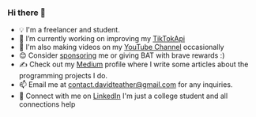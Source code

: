 ### Hi there 👋
- 💡 I'm a freelancer and student.
- 🔭 I’m currently working on improving my [TikTokApi](https://github.com/davidteather/TikTok-Api)
- 🎥 I'm also making videos on my [YouTube Channel](https://www.youtube.com/c/davidteather?sub_confirmation=1) occasionally
- 😊 Consider [sponsoring](https://github.com/sponsors/davidteather) me or giving BAT with brave rewards :)
- ✍️ Check out my [Medium](https://medium.com/@david.teather) profile where I write some articles about the programming projects I do.
- 📫 Email me at contact.davidteather@gmail.com for any inquiries.
- 🐧 Connect with me on [LinkedIn](https://www.linkedin.com/in/davidteather/) I'm just a college student and all connections help
